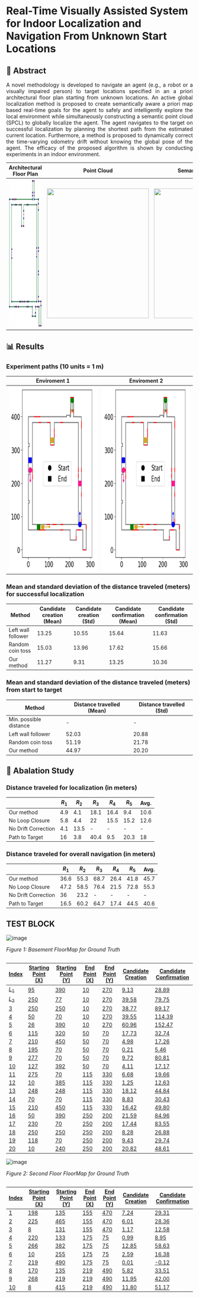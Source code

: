 <!--# FloorPlanLocalization-->
# Real-Time Visually Assisted System for Indoor Localization and Navigation From Unknown Start Locations

## 📄 Abstract
<div align="justify">
A novel methodology is developed to navigate an agent (e.g., a robot or a visually impaired person) to target locations specified in an a priori architectural floor plan starting from unknown locations. An active global localization method is proposed to create semantically aware a priori map based real-time goals for the agent to safely and intelligently explore the local environment while simultaneously constructing a semantic point cloud (SPCL) to globally localize the agent. The agent navigates to the target on successful localization by planning the shortest path from the estimated current location. Furthermore, a method is proposed to dynamically correct the time-varying odometry drift without knowing the global pose of the agent. The efficacy of the proposed algorithm is shown by conducting experiments in an indoor environment.
</div>

| Architectural Floor Plan                         | Point Cloud                 | Semantic Point Cloud              |
| :--------------------------------:| :--------------------------:| :--------------------------:|
| <img src="assets/Floor_Plan.png" alt="Floor Plan" style="width: 600px; height: 400px;" /> | <img src="assets/point_cloud.gif" width="275" height="350" />  | <img src="assets/semantic_cloud.gif" width="275" height="350" />  |

## 📊 Results
### Experiment paths ($10$ units $=$ $1$ m)
| Enviroment 1                         | Enviroment 2                 |
| :--------------------------------:| :--------------------------:|
| <img src="assets/PlotColorBasement.png" alt="Enviroment 1" style="width: 500px; height: 500px;" /> | <img src="assets/PlotColorBasement.png" alt="Enviroment 2" width="500" height="500" />  |

### Mean and standard deviation of the distance traveled (meters) for successful localization
| Method             | Candidate creation (Mean) | Candidate creation (Std) | Candidate confirmation (Mean) | Candidate confirmation (Std) |
|--------------------|--------------------------|---------------------------|-------------------------------|----------------------------|
| Left wall follower | 13.25                    | 10.55                     | 15.64                         | 11.63                      |
| Random coin toss   | 15.03                    | 13.96                     | 17.62                         | 15.66                      |
| Our method         | 11.27                    | 9.31                      | 13.25                         | 10.36                      |

### Mean and standard deviation of the distance traveled (meters) from start to target
| Method                 | Distance travelled (Mean) | Distance travelled (Std) |
|------------------------|---------------------------|--------------------------|
| Min. possible distance | -                         | -                        |
| Left wall follower     | 52.03                     | 20.88                    |
| Random coin toss       | 51.19                     | 21.78                    |
| Our method             | 44.97                     | 20.20                    |

## 📑 Abalation Study
### Distance traveled for localization (in meters)
|             | $R_1$ | $R_2$ | $R_3$ | $R_4$ | $R_5$ | Avg. |
|-------------|-------|-------|-------|-------|-------|------|
| Our method  | 4.9   | 4.1   | 18.1  | 16.4  | 9.4   | 10.6 |
| No Loop Closure | 5.8 | 4.4 | 22 | 15.5 | 15.2 | 12.6 |
| No Drift Correction | 4.1 | 13.5 | - | - | - | - |
| Path to Target | 16 | 3.8 | 40.4 | 9.5 | 20.3 | 18 |

### Distance traveled for overall navigation (in meters)
|             | $R_1$ | $R_2$ | $R_3$ | $R_4$ | $R_5$ | Avg. |
|-------------|-------|-------|-------|-------|-------|------|
| Our method  | 36.6  | 55.3  | 68.7  | 26.4  | 41.8  | 45.7 |
| No Loop Closure | 47.2 | 58.5 | 76.4 | 21.5 | 72.8 | 55.3 |
| No Drift Correction | 36 | 23.2 | - | - | - | - |
| Path to Target | 16.5 | 60.2 | 64.7 | 17.4 | 44.5 | 40.6 |

## TEST BLOCK                                                                                                                                                           
![image](https://github.com/raktimgg/FloorPlanLocalization/assets/139596157/11c71a41-4f3c-4928-ab86-c67ff0c7cd31)  

*Figure 1: Basement FloorMap for Ground Truth*

<a href="#" style="float: right;"> <!-- An anchor tag with a right float style -->

| Index | Starting Point (X) | Starting Point (Y) | End Point (X) | End Point (Y) | Candidate Creation | Candidate Confirmation |
| ----- | ------------------- | ------------------- | -------------- | -------------- | ------------------ | ------------------ |
| $L_1$     | 95                  | 390                 | 10             | 270            | 9.13              | 28.89            |
| $L_2$     | 250                 | 77                  | 10             | 270            | 39.58             | 79.75            |
| 3     | 250                 | 250                 | 10             | 270            | 38.77             | 89.17            |
| 4     | 50                  | 70                  | 10             | 270            | 39.55             | 114.39           |
| 5     | 26                  | 390                 | 10             | 270            | 60.96             | 152.47           |
| 6     | 115                 | 320                 | 50             | 70             | 17.73             | 32.74            |
| 7     | 210                 | 450                 | 50             | 70             | 4.98              | 17.26            |
| 8     | 195                 | 70                  | 50             | 70             | 0.21              | 5.46             |
| 9     | 277                 | 70                  | 50             | 70             | 9.72              | 80.81            |
| 10    | 127                 | 392                 | 50             | 70             | 4.11              | 17.17            |
| 11    | 275                 | 70                  | 115            | 330            | 6.68              | 19.66            |
| 12    | 10                  | 385                 | 115            | 330            | 1.25              | 12.63            |
| 13    | 248                 | 248                 | 115            | 330            | 18.12             | 44.84            |
| 14    | 70                  | 70                  | 115            | 330            | 8.83              | 30.43            |
| 15    | 210                 | 450                 | 115            | 330            | 16.42             | 49.80            |
| 16    | 50                  | 390                 | 250            | 200            | 21.59             | 84.96            |
| 17    | 230                 | 70                  | 250            | 200            | 17.44             | 83.55            |
| 18    | 250                 | 250                 | 250            | 200            | 8.28              | 26.88            |
| 19    | 118                 | 70                  | 250            | 200            | 9.43              | 29.74            |
| 20    | 10                  | 240                 | 250            | 200            | 20.82             | 48.61            |

</a>


![image](https://github.com/raktimgg/FloorPlanLocalization/assets/139596157/35654757-1905-400e-bc42-7a646b7a448e)
               
*Figure 2: Second Floor FloorMap for Ground Truth*

<a href="#" style="float: right;"> <!-- An anchor tag with a right float style -->

| Index | Starting Point (X) | Starting Point (Y) | End Point (X) | End Point (Y) | Candidate Creation | Candidate Confirmation |
| ----- | ------------------- | ------------------- | -------------- | -------------- | ------------------ | ------------------ |
| 1     | 198                 | 135                 | 155            | 470            | 7.24              | 29.31            |
| 2     | 225                 | 465                 | 155            | 470            | 6.01              | 28.36            |
| 3     | 8                   | 131                 | 155            | 470            | 1.17              | 12.58            |
| 4     | 220                 | 133                 | 175            | 75             | 0.99              | 8.95             |
| 5     | 266                 | 382                 | 175            | 75             | 12.85             | 58.63            |
| 6     | 10                  | 255                 | 175            | 75             | 2.59              | 16.38            |
| 7     | 219                 | 490                 | 175            | 75             | 0.01              | -0.12            |
| 8     | 170                 | 135                 | 219            | 490            | 5.82              | 33.51            |
| 9     | 268                 | 219                 | 219            | 490            | 11.95             | 42.00            |
| 10    | 8                   | 415                 | 219            | 490            | 11.80             | 51.17            |

</a>





